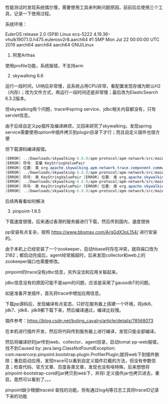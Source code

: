 性能测试时发现系统偶尔慢，需要使用工具来判断问题原因，前前后后使用三个工具，记录一下使用过程。

系统环境：

EulerOS release 2.0 (SP8)
Linux ecs-5222 4.19.36-vhulk1907.1.0.h475.eulerosv2r8.aarch64 #1 SMP Mon Jul 22 00:00:00 UTC 2019 aarch64 aarch64 aarch64 GNU/Linux
1. 阿里Arthas

使用profile功能，系统报错，不支持arm

2. skywalking 6.6

运行一段时间，UI响应非常慢，且系统占用CPU非常，看配置发现存储为默认H2（内存）；改为文件方式，再运行一段时间还是非常慢；最后改为ElasticSearch 6.3.2版本。

但skywalking有个问题，trace中spring service、jdbc相关内容都没有，只有servlet信息。

由于后续自定义pp插件及编译麻烦，又回来研究了skywalking，发现spring service需要使用option中插件拷贝到plugin目录下才行；而且自定义插件也很方便

但下载源码编译报错。
```java
[ERROR] ../Downloads/skywalking-6.6.0/apm-protocol/apm-network/src/main/java/org/apache/skywalking/apm/network/trace/component/command/TraceIgnoreCommand.java:[39,48] 找不到符号
[ERROR] 符号: 变量 KeyStringValuePair
[ERROR] 位置: 类 org.apache.skywalking.apm.network.trace.component.command.TraceIgnoreCommand
[ERROR] ../Downloads/skywalking-6.6.0/apm-protocol/apm-network/src/main/java/org/apache/skywalking/apm/network/trace/component/command/ServiceResetCommand.java:[46,20] 找不到符号
[ERROR] 符号: 类 KeyStringValuePair [ERROR] 位置: 类 org.apache.skywalking.apm.network.trace.component.command.ServiceResetCommand
[ERROR] ../Downloads/skywalking-6.6.0/apm-protocol/apm-network/src/main/java/org/apache/skywalking/apm/network/trace/component/command/ServiceResetCommand.java:[48,20] 找不到符号
[ERROR] 符号: 类 KeyStringValuePair [ERROR] 位置: 类 org.apache.skywalking.apm.network.trace.component.command.ServiceResetCommand
[ERROR] ../Downloads/skywalking-6.6.0/apm-protocol/apm-network/src/main/java/org/apache/skywalking/apm/network/trace/component/command/EndpointResetCommand.java:[40,27] 程序包KeyStringValuePair不存在
```
后续再看看如何解决

3. pinpoint-1.8.5

下载速度很慢，后来通过香港的服务器进行下载，然后传到国内，速度很快

pp安装有点复杂，按照 https://www.bbsmax.com/A/gGdX3oL154/ 进行安装的。

由于本机上已经安装了一个zookeeper，启动hbase时存在冲突，就将端口改为2182；都启动完成后，agent经常报超时，后来发现collector和web上的zookeeper端口也需要修改。

pinpoint的trace没有jdbc信息，另外没法和应用关联起来。

jdbc信息没有的原因可能不是apm的问题，应该是采用了gaussdbT的问题。

如是准备开发插件，首先将trace中增加应用信息。

下载pp源码后，发现编译有点变态，只好在服务器上搭建一个环境，将jdk6、jdk7、jdk8、jdk9都下载下来，然后编译通过，编译比较慢。

插件参考：https://blog.csdn.net/boling_cavalry/article/details/78568073

在本机进行插件开发，然后将代码传到服务器上进行编译，发现只能全部编译。

然后将编译好的jar传到web、collector、agent目录，启动tomat pp-web报错，找不到Caused by: java.lang.ClassNotFoundException: com.navercorp.pinpoint.bootstrap.plugin.ProfilerPlugin;就将web下到插件删除；重启启动应用，发现trace可以看到自定义插件拦截的方法，但没有参数信息；检查代码、官方文章、百度各类文章，发现也没有啥特殊，后来想想将pinpoint-bootstrap-core的jar拷贝到web下，并将i 定义插件jar也拷贝进去，重启，竟然可以看到了。。。

pinpoint缺少根据traceid 查找的功能，但有通过log4j等日志工具将traceID记录下来的功能
